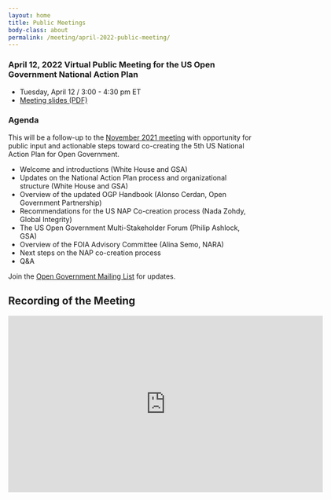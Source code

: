 ```yaml
---
layout: home
title: Public Meetings
body-class: about
permalink: /meeting/april-2022-public-meeting/
---
```


### April 12, 2022 Virtual Public Meeting for the US Open Government National Action Plan

* Tuesday, April 12 / 3:00 - 4:30 pm ET
* [Meeting slides (PDF)](/assets/files/2022-04-12-open-gov-public-meeting-slides.pdf)


### Agenda

This will be a follow-up to the [November 2021 meeting](/meeting/november-2021-public-meeting/) with opportunity for public input and actionable steps toward co-creating the 5th US National Action Plan for Open Government. 

* Welcome and introductions (White House and GSA)
* Updates on the National Action Plan process and organizational structure (White House and GSA)
* Overview of the updated OGP Handbook (Alonso Cerdan, Open Government Partnership)
* Recommendations for the US NAP Co-creation process (Nada Zohdy, Global Integrity)
* The US Open Government Multi-Stakeholder Forum (Philip Ashlock, GSA)
* Overview of the FOIA Advisory Committee (Alina Semo, NARA)
* Next steps on the NAP co-creation process
* Q&A

Join the [Open Government Mailing List](https://groups.google.com/g/us-open-government) for updates. 

## Recording of the Meeting

<div class="video-container" style="margin-bottom: 5em">
<iframe width="640" height="360" src="https://www.youtube.com/embed/ygPEwUoLOmk?list=PLvdwyPgXnxxUZ9uzcRN7M32TvlOZYNF2S" title="5_19_22 - Public Meeting for the U.S. Open Government National Action Plan" frameborder="0" allow="accelerometer; autoplay; clipboard-write; encrypted-media; gyroscope; picture-in-picture; web-share" referrerpolicy="strict-origin-when-cross-origin" allowfullscreen></iframe>
</div>
